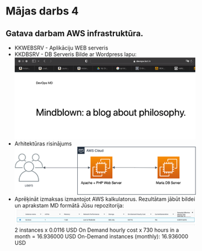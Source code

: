 # Mājas darbs 4
## Gatava darbam AWS infrastruktūra.


- KKWEBSRV - Aplikāciju WEB serveris
- KKDBSRV - DB Serveris
Bilde ar Wordpress lapu:
![wordpress](https://github.com/kostixxa/md4/blob/main/wordpress.png?raw=true")
- Arhitektūras risinājums
![Arhitektūras risinājums](https://github.com/kostixxa/md4/blob/main/MD4.png?raw=true")
- Aprēķināt izmaksas izmantojot AWS kalkulatorus. Rezultātam jābūt bildei un aprakstam MD
formātā Jūsu repozitorija:
![Izmaksas](https://github.com/kostixxa/md4/blob/main/costs.png?raw=true")
2 instances x 0.0116 USD On Demand hourly cost x 730 hours in a month = 16.936000 USD
On-Demand instances (monthly): 16.936000 USD
